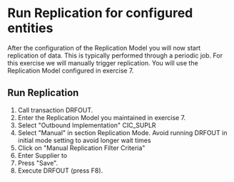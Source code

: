 # Run Replication for configured entities
After the configuration of the Replication Model you will now start replication of data. This is typically performed through a periodic job. For this exercise we will manually trigger replication.
You will use the Replication Model configured in exercise 7. 

## Run Replication 
1. Call transaction DRFOUT.
2. Enter the Replication Model you maintained in exercise 7.
3. Select "Outbound Implementation" CIC_SUPLR 
4. Select "Manual" in section Replication Mode. Avoid running DRFOUT in initial mode setting to avoid longer wait times <br> [][def2]
5. Click on "Manual Replication Filter Criteria" <br> [][def]
6. Enter Supplier to <todo add sample data>
7. Press "Save".
8. Execute DRFOUT (press F8).

[def]: /exercises/ex8/images/EX8_2.jpg
[def2]: /exercises/ex8/images/EX8_1.jpg

